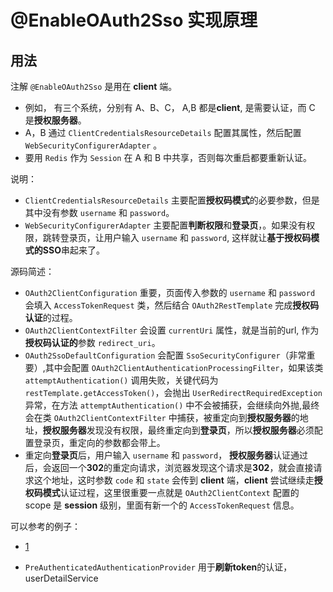 # @EnableOAuth2Sso 实现原理


## 用法

注解 `@EnableOAuth2Sso` 是用在 **client** 端。

- 例如， 有三个系统，分别有 A、B、C， A,B 都是**client**, 是需要认证，而 C 是**授权服务器**。
- A，B 通过 `ClientCredentialsResourceDetails` 配置其属性，然后配置 `WebSecurityConfigurerAdapter` 。
- 要用 `Redis` 作为 `Session` 在 A 和 B 中共享，否则每次重启都要重新认证。

说明：
- `ClientCredentialsResourceDetails` 主要配置**授权码模式**的必要参数，但是其中没有参数 `username` 和 `password`。
- `WebSecurityConfigurerAdapter` 主要配置**判断权限**和**登录页**，。如果没有权限，跳转登录页，让用户输入 `username` 和 `password`, 这样就让**基于授权码模式的SSO**串起来了。


源码简述：
- `OAuth2ClientConfiguration` 重要，页面传入参数的 `username` 和 `password` 会填入 `AccessTokenRequest` 类，然后结合 `OAuth2RestTemplate` 完成**授权码认证**的过程。
- `OAuth2ClientContextFilter` 会设置 `currentUri` 属性，就是当前的url, 作为**授权码认证的**参数 `redirect_uri`。
- `OAuth2SsoDefaultConfiguration` 会配置 `SsoSecurityConfigurer`（非常重要）,其中会配置 `OAuth2ClientAuthenticationProcessingFilter`，如果该类 `attemptAuthentication()` 调用失败，关键代码为 `restTemplate.getAccessToken()`，会抛出 `UserRedirectRequiredException` 异常，在方法 `attemptAuthentication()` 中不会被捕获，会继续向外抛,最终会在类 `OAuth2ClientContextFilter` 中捕获，被重定向到**授权服务器**的地址，**授权服务器**发现没有权限，最终重定向到**登录页**，所以**授权服务器**必须配置登录页，重定向的参数都会带上。
- 重定向**登录页**后，用户输入 `username` 和 `password`， **授权服务器**认证通过后，会返回一个**302**的重定向请求，浏览器发现这个请求是**302**，就会直接请求这个地址，这时参数 `code` 和 `state` 会传到 **client** 端，**client** 尝试继续走**授权码模式**认证过程，这里很重要一点就是 `OAuth2ClientContext` 配置的 scope 是 **session** 级别，里面有新一个的 `AccessTokenRequest` 信息。



可以参考的例子：

- [1](https://blog.csdn.net/javarrr/article/details/88710407)

- `PreAuthenticatedAuthenticationProvider` 用于**刷新token**的认证，userDetailService